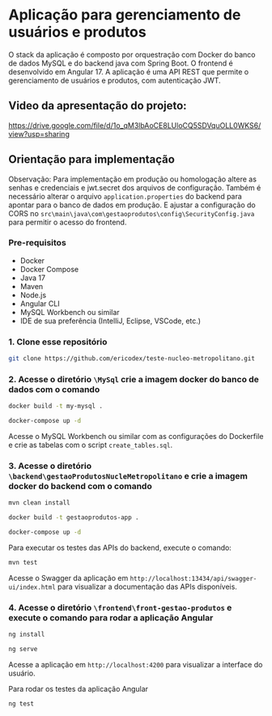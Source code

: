 # Aplicação para gerenciamento de usuários e produtos

O stack da aplicação é composto por orquestração com Docker do banco de dados MySQL e do backend java com Spring Boot. O frontend é desenvolvido em Angular 17. A aplicação é uma API REST que permite o gerenciamento de usuários e produtos, com autenticação JWT.

## Video da apresentação do projeto:

<https://drive.google.com/file/d/1o_qM3lbAoCE8LUloCQ5SDVquOLL0WKS6/view?usp=sharing>

## Orientação para implementação

Observação: Para implementação em produção ou homologação altere as senhas e credenciais e jwt.secret dos arquivos de configuração. Também é necessário alterar o arquivo `application.properties` do backend para apontar para o banco de dados em produção. E ajustar a configuração do CORS no `src\main\java\com\gestaoprodutos\config\SecurityConfig.java` para permitir o acesso do frontend.

### Pre-requisitos

- Docker
- Docker Compose
- Java 17
- Maven
- Node.js
- Angular CLI
- MySQL Workbench ou similar
- IDE de sua preferência (IntelliJ, Eclipse, VSCode, etc.)

### 1. Clone esse repositório

```bash
git clone https://github.com/ericodex/teste-nucleo-metropolitano.git
```

### 2. Acesse o diretório `\MySql` crie a imagem docker do banco de dados com o comando

```bash
docker build -t my-mysql .
```

```bash
docker-compose up -d
```

Acesse o MySQL Workbench ou similar com as configurações do Dockerfile e crie as tabelas com o script `create_tables.sql`.

### 3. Acesse o diretório `\backend\gestaoProdutosNucleMetropolitano` e crie a imagem docker do backend com o comando

```bash
mvn clean install
```

```bash
docker build -t gestaoprodutos-app .
```

```bash
docker-compose up -d
```

Para executar os testes das APIs do backend, execute o comando:

```bash
mvn test
```

Acesse o Swagger da aplicação em `http://localhost:13434/api/swagger-ui/index.html` para visualizar a documentação das APIs disponíveis.

### 4. Acesse o diretório `\frontend\front-gestao-produtos` e execute o comando para rodar a aplicação Angular

```bash
ng install
```

```bash
ng serve
```

Acesse a aplicação em `http://localhost:4200` para visualizar a interface do usuário.

Para rodar os testes da aplicação Angular

```bash
ng test
```
